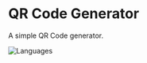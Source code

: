# QR Code Generator
A simple QR Code generator.

![Languages](https://skillicons.dev/icons?i=html,css,js)
